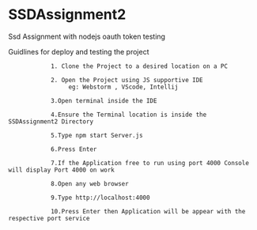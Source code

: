 # SSDAssignment2
Ssd Assignment with nodejs oauth token testing

Guidlines for deploy and testing the project

                1. Clone the Project to a desired location on a PC

                2. Open the Project using JS supportive IDE 
                     eg: Webstorm , VScode, Intellij

                3.Open terminal inside the IDE 

                4.Ensure the Terminal location is inside the SSDAssignment2 Directory

                5.Type npm start Server.js 

                6.Press Enter 

                7.If the Application free to run using port 4000 Console will display Port 4000 on work 

                8.Open any web browser 

                9.Type http://localhost:4000

                10.Press Enter then Application will be appear with the respective port service
